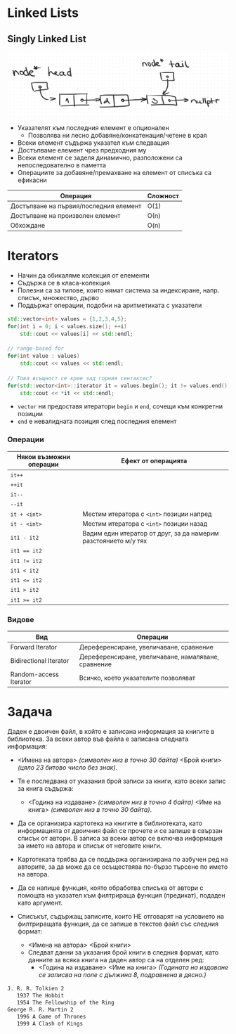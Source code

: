 # Linked Lists
## Singly Linked List
![linked-list](llist.png)
- Указателят към последния елемент е опционален
    - Позволява ни лесно добавяне/конкатенация/четене в края
- Всеки елемент съдържа указател към следващия
- Достъпваме елемент чрез предходния му
- Всеки елемент се заделя динамично, разположени са непоследователно в паметта
- Операциите за добавяне/премахване на елемент от списъка са ефикасни

| Операция | Сложност |
|---|---|
| Достъпване на първия/последния елемент | О(1) |
| Достъпване на произволен елемент | О(n) |
| Обхождане | O(n) |

# Iterators
- Начин да обикаляме колекция от елементи
- Съдържа се в класа-колекция
- Полезни са за типове, които нямат система за индексиране, напр. списък, множество, дърво
- Поддържат операции, подобни на аритметиката с указатели
```c++
std::vector<int> values = {1,2,3,4,5};
for(int i = 0; i < values.size(); ++i) 
    std::cout << values[i] << std::endl;

// range-based for
for(int value : values)
    std::cout << values << std::endl;

// Това всъщност се крие зад горния синтаксис?
for(std::vector<int>::iterator it = values.begin(); it != values.end(); ++it) 
    std::cout << *it << std::endl;
```
- `vector` ни предоставя итератори `begin` и `end`, сочещи към конкретни позиции
- `end` е невалидната позиция след последния елемент

### Операции
| Някои възможни операции | Ефект от операцията |
|---|---|
|`it++`||
|`++it`||
|`it--`||
|`--it`||
|`it + <int>`| Местим итератора с `<int>` позиции напред |
|`it - <int>`| Местим итератора с `<int>` позиции назад |
|`it1 - it2`| Вадим един итератор от друг, за да намерим разстоянието м/у тях |
|`it1 == it2`||
|`it1 != it2`||
|`it1 < it2`||
|`it1 <= it2`||
|`it1 > it2`||
|`it1 >= it2`||

### Видове
| Вид | Операции |
|---|---|
| Forward Iterator | Дереференсиране, увеличаване, сравнение |
| Bidirectional Iterator | Дереференсиране, увеличаване, намаляване, сравнение |
| Random-access Iterator | Всичко, което указателите позволяват |

# Задачa
Даден е двоичен файл, в който е записана информация за книгите в библиотека. За всеки автор във файла е записана следната информация:   
- <Имена на автора> *(символен низ в точно 30 байта)* <Брой книги> *(цяло 23 битово число без знак)*.   
- Тя е последвана от указания брой записи за книги, като всеки запис за книга съдържа:
    - <Година на издаване> *(символен низ в точно 4 байта)* <Име на книга> *(символен низ в точно 30 байта)*. 

- Да се организира картотека на книгите в библиотеката, като информацията от двоичния файл се прочете и се запише в свързан списък от автори. В записа за всеки автор се включва информация за името на автора и списък от неговите книги. 
- Картотеката трябва да се поддържа организирана по азбучен ред на авторите, за да може да се осъществява по-бързо търсене по името на автора.
- Да се напише функция, която обработва списъка от автори с помощта на указател към филтрираща функция (предикат), подаден като аргумент. 
- Списъкът, съдържащ записите, които НЕ отговарят на условието на филтриращата функция, да се запише в текстов файл със следния формат:     
    - <Имена на автора> <Брой книги>
    - Следват данни за указания брой книги в следния формат, като данните за всяка книга на даден автор са на отделен ред:
        - <Година на издаване> <Име на книга>  *(Годината на издаване се записва на поле с дължина 8, подравнена в дясно.)*
    
```
J. R. R. Tolkien 2
   1937 The Hobbit
   1954 The Fellowship of the Ring
George R. R. Martin 2
   1996 A Game of Thrones
   1999 A Clash of Kings
```
